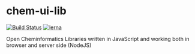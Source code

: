 # chem-ui-lib
[![Build Status](https://travis-ci.com/chemistry/chem-ui-lib.svg?branch=master)](https://travis-ci.org/chemistry/chem-ui-lib)
[![lerna](https://img.shields.io/badge/maintained%20with-lerna-cc00ff.svg)](https://lernajs.io/)

Open Cheminformatics Libraries written in JavaScript and working both in browser and server side (NodeJS)
